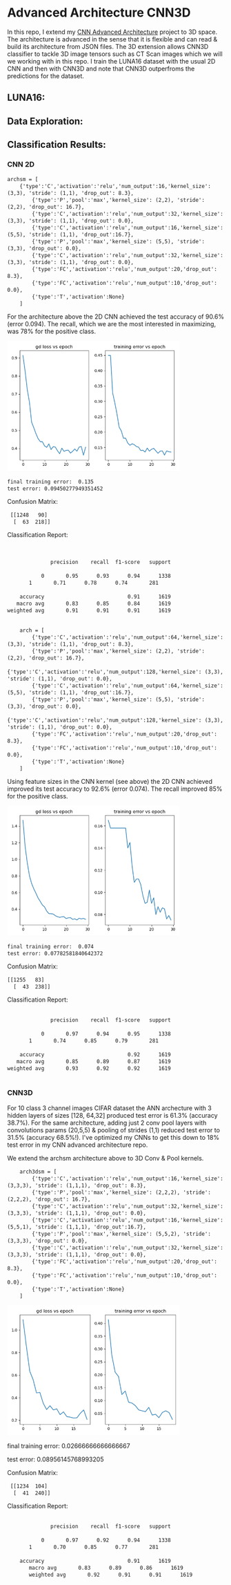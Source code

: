 
# Advanced Architecture CNN3D

In this repo, I extend my [CNN Advanced Architecture](https://github.com/mbastola/neural-nets-in-python/tree/master/convolutional-neural-nets/cnn-advanced-architecture) project to 3D space. The architecture is advanced in the sense that it is flexible and can read & build its architecture from JSON files. The 3D extension allows CNN3D classifier to tackle 3D image tensors such as CT Scan images which we will we working with in this repo. I train the LUNA16 dataset with the usual 2D CNN and then with CNN3D and note that CNN3D outperfroms the predictions for the dataset.  


## LUNA16:


## Data Exploration:



## Classification Results:

### CNN 2D

```
archsm = [
	{'type':'C','activation':'relu','num_output':16,'kernel_size': (3,3), 'stride': (1,1), 'drop_out': 8.3},
        {'type':'P','pool':'max','kernel_size': (2,2), 'stride': (2,2), 'drop_out': 16.7},
        {'type':'C','activation':'relu','num_output':32,'kernel_size': (3,3), 'stride': (1,1), 'drop_out': 0.0},
        {'type':'C','activation':'relu','num_output':16,'kernel_size': (5,5), 'stride': (1,1), 'drop_out':16.7},
        {'type':'P','pool':'max','kernel_size': (5,5), 'stride': (3,3), 'drop_out': 0.0},
        {'type':'C','activation':'relu','num_output':32,'kernel_size': (3,3), 'stride': (1,1), 'drop_out': 0.0},
        {'type':'FC','activation':'relu','num_output':20,'drop_out': 8.3},
        {'type':'FC','activation':'relu','num_output':10,'drop_out': 0.0}, 
        {'type':'T','activation':None}
    ]
```

For the architecture above the 2D CNN achieved the test accuracy of 90.6% (error 0.094). The recall, which we are the most interested in maximizing, was 78% for the positive class.   

<img src="imgs/CNN_luna.png" width="400">

```
final training error:  0.135
test error: 0.09450277949351452
```

Confusion Matrix:

```
 [[1248   90]
  [  63  218]]
```

Classification Report:

```


              precision    recall  f1-score   support

           0       0.95      0.93      0.94      1338
	   1       0.71      0.78      0.74       281
		
    accuracy                           0.91      1619
   macro avg       0.83      0.85      0.84      1619
weighted avg       0.91      0.91      0.91      1619
       
```


```
    arch = [
        {'type':'C','activation':'relu','num_output':64,'kernel_size': (3,3), 'stride': (1,1), 'drop_out': 8.3},
        {'type':'P','pool':'max','kernel_size': (2,2), 'stride': (2,2), 'drop_out': 16.7},
        {'type':'C','activation':'relu','num_output':128,'kernel_size': (3,3), 'stride': (1,1), 'drop_out': 0.0},
        {'type':'C','activation':'relu','num_output':64,'kernel_size': (5,5), 'stride': (1,1), 'drop_out':16.7},
        {'type':'P','pool':'max','kernel_size': (5,5), 'stride': (3,3), 'drop_out': 0.0},
        {'type':'C','activation':'relu','num_output':128,'kernel_size': (3,3), 'stride': (1,1), 'drop_out': 0.0},
        {'type':'FC','activation':'relu','num_output':20,'drop_out': 8.3},
        {'type':'FC','activation':'relu','num_output':10,'drop_out': 0.0}, 
        {'type':'T','activation':None}
    ]
```

Using feature sizes in the CNN kernel (see above) the 2D CNN achieved improved its test accuracy to 92.6% (error 0.074). The recall improved 85% for the positive class.   

<img src="imgs/CNN_luna1.png" width="400">

```
final training error:  0.074
test error: 0.07782581840642372
```

Confusion Matrix:

```
[[1255   83]
  [  43  238]]
```

Classification Report:

```

              precision    recall  f1-score   support

           0       0.97      0.94      0.95      1338
	   1       0.74      0.85      0.79       281

    accuracy                           0.92      1619
   macro avg       0.85      0.89      0.87      1619
weighted avg       0.93      0.92      0.92      1619
       
```

### CNN3D

For 10 class 3 channel images CIFAR dataset the ANN archecture with 3 hidden layers of sizes [128, 64,32] produced test error is 61.3% (accuracy 38.7%). For the same architecture, adding just 2 conv pool layers with convolutions params (20,5,5) & pooling of strides (1,1) reduced test error to 31.5% (accuracy 68.5%!). I've optimized my CNNs to get this down to 18% test error in my CNN advanced architecture repo. 


We extend the archsm architecture above to 3D Conv & Pool kernels.

```
    arch3dsm = [
        {'type':'C','activation':'relu','num_output':16,'kernel_size': (3,3,3), 'stride': (1,1,1), 'drop_out': 8.3},
        {'type':'P','pool':'max','kernel_size': (2,2,2), 'stride': (2,2,2), 'drop_out': 16.7},
        {'type':'C','activation':'relu','num_output':32,'kernel_size': (3,3,3), 'stride': (1,1,1), 'drop_out': 0.0},
        {'type':'C','activation':'relu','num_output':16,'kernel_size': (5,5,1), 'stride': (1,1,1), 'drop_out':16.7},
        {'type':'P','pool':'max','kernel_size': (5,5,2), 'stride': (3,3,3), 'drop_out': 0.0},
        {'type':'C','activation':'relu','num_output':32,'kernel_size': (3,3,3), 'stride': (1,1,1), 'drop_out': 0.0},
        {'type':'FC','activation':'relu','num_output':20,'drop_out': 8.3},
        {'type':'FC','activation':'relu','num_output':10,'drop_out': 0.0}, 
        {'type':'T','activation':None}
    ]

``` 

<img src="imgs/CNN_luna3D2.png" width="400">

final training error:  0.02666666666666667

test error: 0.08956145768993205

Confusion Matrix:
```
 [[1234  104]
  [  41  240]]
```
Classification Report:

```

              precision    recall  f1-score   support

           0       0.97      0.92      0.94      1338
	   1       0.70      0.85      0.77       281

    accuracy                           0.91      1619
       macro avg       0.83      0.89      0.86      1619
       weighted avg       0.92      0.91      0.91      1619
```

